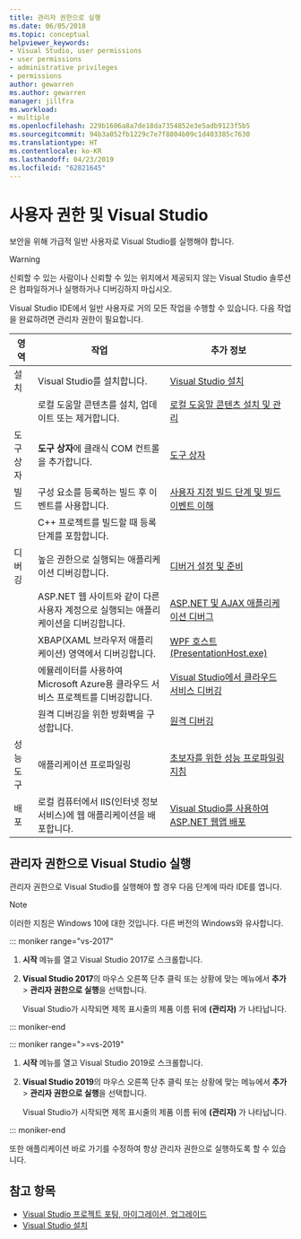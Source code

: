 ```yaml
---
title: 관리자 권한으로 실행
ms.date: 06/05/2018
ms.topic: conceptual
helpviewer_keywords:
- Visual Studio, user permissions
- user permissions
- administrative privileges
- permissions
author: gewarren
ms.author: gewarren
manager: jillfra
ms.workload:
- multiple
ms.openlocfilehash: 229b1606a8a7de18da7354852e3e5adb9123f5b5
ms.sourcegitcommit: 94b3a052fb1229c7e7f8804b09c1d403385c7630
ms.translationtype: HT
ms.contentlocale: ko-KR
ms.lasthandoff: 04/23/2019
ms.locfileid: "62821645"
---
```

# <a name="user-permissions-and-visual-studio"></a>사용자 권한 및 Visual Studio

보안을 위해 가급적 일반 사용자로 Visual Studio를 실행해야 합니다.

> [!WARNING]
> 신뢰할 수 있는 사람이나 신뢰할 수 있는 위치에서 제공되지 않는 Visual Studio 솔루션은 컴파일하거나 실행하거나 디버깅하지 마십시오.

Visual Studio IDE에서 일반 사용자로 거의 모든 작업을 수행할 수 있습니다. 다음 작업을 완료하려면 관리자 권한이 필요합니다.

|영역|작업|추가 정보|
|----------|----------| - |
|설치|Visual Studio를 설치합니다.|[Visual Studio 설치](../install/install-visual-studio.md)|
||로컬 도움말 콘텐츠를 설치, 업데이트 또는 제거합니다.|[로컬 도움말 콘텐츠 설치 및 관리](../help-viewer/install-manage-local-content.md)|
|도구 상자|**도구 상자**에 클래식 COM 컨트롤을 추가합니다.|[도구 상자](../ide/reference/toolbox.md)|
|빌드|구성 요소를 등록하는 빌드 후 이벤트를 사용합니다.|[사용자 지정 빌드 단계 및 빌드 이벤트 이해](/cpp/ide/understanding-custom-build-steps-and-build-events)|
||C++ 프로젝트를 빌드할 때 등록 단계를 포함합니다.||
|디버깅|높은 권한으로 실행되는 애플리케이션 디버깅합니다.|[디버거 설정 및 준비](../debugger/debugger-settings-and-preparation.md)|
||ASP.NET 웹 사이트와 같이 다른 사용자 계정으로 실행되는 애플리케이션을 디버깅합니다.|[ASP.NET 및 AJAX 애플리케이션 디버그](../debugger/how-to-enable-debugging-for-aspnet-applications.md)|
||XBAP(XAML 브라우저 애플리케이션) 영역에서 디버깅합니다.|[WPF 호스트(PresentationHost.exe)](/dotnet/framework/wpf/app-development/wpf-host-presentationhost-exe)|
||에뮬레이터를 사용하여 Microsoft Azure용 클라우드 서비스 프로젝트를 디버깅합니다.|[Visual Studio에서 클라우드 서비스 디버깅](/azure/vs-azure-tools-debug-cloud-services-virtual-machines)|
||원격 디버깅을 위한 방화벽을 구성합니다.|[원격 디버깅](../debugger/remote-debugging.md)|
|성능 도구|애플리케이션 프로파일링|[초보자를 위한 성능 프로파일링 지침](../profiling/beginners-guide-to-performance-profiling.md)|
|배포|로컬 컴퓨터에서 IIS(인터넷 정보 서비스)에 웹 애플리케이션을 배포합니다.|[Visual Studio를 사용하여 ASP.NET 웹앱 배포](/aspnet/web-forms/overview/older-versions-getting-started/deployment-to-a-hosting-provider/)|

## <a name="run-visual-studio-as-an-administrator"></a>관리자 권한으로 Visual Studio 실행

관리자 권한으로 Visual Studio를 실행해야 할 경우 다음 단계에 따라 IDE를 엽니다.

> [!NOTE]
> 이러한 지침은 Windows 10에 대한 것입니다. 다른 버전의 Windows와 유사합니다.

::: moniker range="vs-2017"

1. **시작** 메뉴를 열고 Visual Studio 2017로 스크롤합니다.

1. **Visual Studio 2017**의 마우스 오른쪽 단추 클릭 또는 상황에 맞는 메뉴에서 **추가** > **관리자 권한으로 실행**을 선택합니다.

   Visual Studio가 시작되면 제목 표시줄의 제품 이름 뒤에 **(관리자)** 가 나타납니다.

::: moniker-end

::: moniker range=">=vs-2019"

1. **시작** 메뉴를 열고 Visual Studio 2019로 스크롤합니다.

1. **Visual Studio 2019**의 마우스 오른쪽 단추 클릭 또는 상황에 맞는 메뉴에서 **추가** > **관리자 권한으로 실행**을 선택합니다.

   Visual Studio가 시작되면 제목 표시줄의 제품 이름 뒤에 **(관리자)** 가 나타납니다.

::: moniker-end

또한 애플리케이션 바로 가기를 수정하여 항상 관리자 권한으로 실행하도록 할 수 있습니다.

## <a name="see-also"></a>참고 항목

- [Visual Studio 프로젝트 포팅, 마이그레이션, 업그레이드](../porting/port-migrate-and-upgrade-visual-studio-projects.md)
- [Visual Studio 설치](../install/install-visual-studio.md)